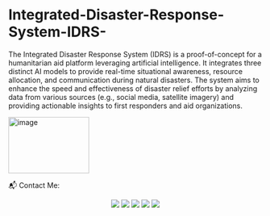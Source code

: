 # Integrated-Disaster-Response-System-IDRS-

The Integrated Disaster Response System (IDRS) is a proof-of-concept for a humanitarian aid platform leveraging artificial intelligence. It integrates three distinct AI models to provide real-time situational awareness, resource allocation, and communication during natural disasters. The system aims to enhance the speed and effectiveness of disaster relief efforts by analyzing data from various sources (e.g., social media, satellite imagery) and providing actionable insights to first responders and aid organizations.

<img width="160" height="112" alt="image" src="https://github.com/user-attachments/assets/76c2f438-94dc-4f76-8728-f5ba49306a17" />

📬 Contact Me:

<div align="center"> <a href="https://www.linkedin.com/in/nunes-andrade" target="_blank"><img src="https://img.shields.io/badge/-LinkedIn-%230077B5?style=for-the-badge&logo=linkedin&logoColor=white"></a> <a href="https://instagram.com/jp_nunes.andrade" target="_blank"><img src="https://img.shields.io/badge/-Instagram-%23E4405F?style=for-the-badge&logo=instagram&logoColor=white"></a> <a href="mailto:jpnunesandrade26@gmail.com"><img src="https://img.shields.io/badge/-Gmail-%23333?style=for-the-badge&logo=gmail&logoColor=white"></a> <a href="https://api.whatsapp.com/send?phone=5519995837955" target="_blank"><img src="https://img.shields.io/badge/WhatsApp-25D366?style=for-the-badge&logo=whatsapp&logoColor=white"></a> <a href="https://www.alura.com.br/indica-dev/jpnunesandrade26" target="_blank"><img src="https://img.shields.io/badge/Alura-0077B5?style=for-the-badge&logo=alura&logoColor=white"></a> </div>
